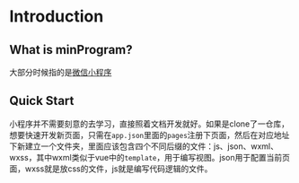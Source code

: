 # Introduction



## What is minProgram?
大部分时候指的是[微信小程序](https://developers.weixin.qq.com/miniprogram/dev/framework/)



## Quick Start

小程序并不需要刻意的去学习，直接照着文档开发就好。如果是clone了一仓库，想要快速开发新页面，只需在`app.json`里面的`pages`注册下页面，然后在对应地址下新建立一个文件夹，里面应该包含四个不同后缀的文件：js、json、wxml、wxss，其中wxml类似于vue中的`template`，用于编写视图。json用于配置当前页面，wxss就是放css的文件，js就是编写代码逻辑的文件。

